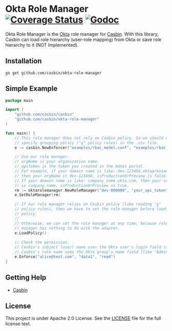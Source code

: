 Okta Role Manager [![Coverage Status](https://coveralls.io/repos/github/casbin/okta-role-manager/badge.svg?branch=master)](https://coveralls.io/github/casbin/okta-role-manager?branch=master) [![Godoc](https://godoc.org/github.com/casbin/okta-role-manager?status.svg)](https://godoc.org/github.com/casbin/okta-role-manager)
====

Okta Role Manager is the [Okta](https://www.okta.com/) role manager for [Casbin](https://github.com/casbin/casbin). With this library, Casbin can load role hierarchy (user-role mapping) from Okta or save role hierarchy to it (NOT Implemented).

## Installation

    go get github.com/casbin/okta-role-manager

## Simple Example

```go
package main

import (
	"github.com/casbin/casbin"
	"github.com/casbin/okta-role-manager"
)

func main() {
	// This role manager dose not rely on Casbin policy. So we should not
	// specify grouping policy ("g" policy rules) in the .csv file.
	e := casbin.NewEnforcer("examples/rbac_model.conf", "examples/rbac_policy.csv")

	// Use our role manager.
	// orgName is your organization name.
	// apiToken is the token you created in the Admin portal.
	// For example, if your domain name is like: dev-123456.oktapreview.com,
	// then your orgName is dev-123456, isProductionOrPreview is false.
	// If your domain name is like: company_name.okta.com, then your orgName
	// is company_name, isProductionOrPreview is true.
	rm := oktarolemanager.NewRoleManager("dev-000000", "your_api_token", false)
	e.SetRoleManager(rm)

	// If our role manager relies on Casbin policy (like reading "g"
	// policy rules), then we have to set the role manager before loading
	// policy.
	//
	// Otherwise, we can set the role manager at any time, because role
	// manager has nothing to do with the adapter.
	e.LoadPolicy()
	
	// Check the permission.
	// Casbin's subject (user) name uses the Okta user's login field (aka Email address).
	// Casbin's role name uses the Okta group's name field (like "Admin", "Everyone").
	e.Enforce("alice@test.com", "data1", "read")
}
```

## Getting Help

- [Casbin](https://github.com/casbin/casbin)

## License

This project is under Apache 2.0 License. See the [LICENSE](LICENSE) file for the full license text.
